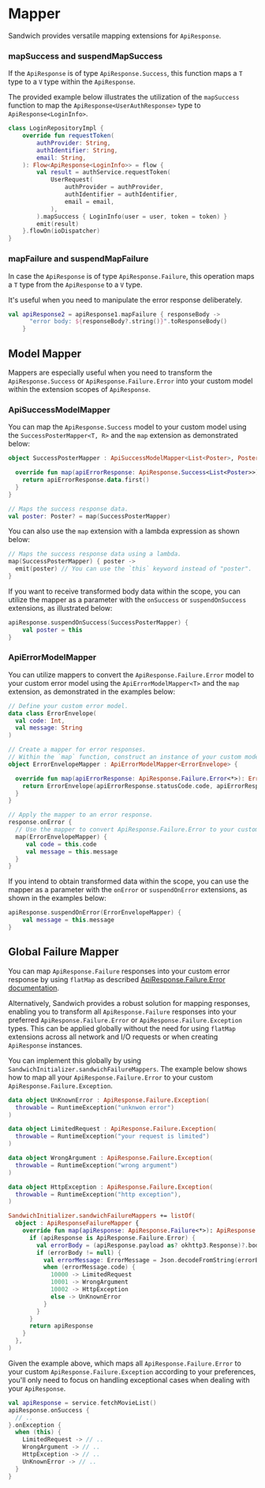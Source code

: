 # Mapper

Sandwich provides versatile mapping extensions for `ApiResponse`.

### mapSuccess and suspendMapSuccess

If the `ApiResponse` is of type `ApiResponse.Success`, this function maps a `T` type to a `V` type within the `ApiResponse`.

The provided example below illustrates the utilization of the `mapSuccess` function to map the `ApiResponse<UserAuthResponse>` type to `ApiResponse<LoginInfo>`.

```kotlin
class LoginRepositoryImpl {
    override fun requestToken(
        authProvider: String,
        authIdentifier: String,
        email: String,
    ): Flow<ApiResponse<LoginInfo>> = flow {
        val result = authService.requestToken(
            UserRequest(
                authProvider = authProvider,
                authIdentifier = authIdentifier,
                email = email,
            ),
        ).mapSuccess { LoginInfo(user = user, token = token) }
        emit(result)
    }.flowOn(ioDispatcher)
}
```

### mapFailure and suspendMapFailure

In case the `ApiResponse` is of type `ApiResponse.Failure`, this operation maps a `T` type from the `ApiResponse` to a `V` type.

It's useful when you need to manipulate the error response deliberately.

```kotlin
val apiResponse2 = apiResponse1.mapFailure { responseBody ->
      "error body: ${responseBody?.string()}".toResponseBody()
    }
```

## Model Mapper

Mappers are especially useful when you need to transform the `ApiResponse.Success` or `ApiResponse.Failure.Error` into your custom model within the extension scopes of `ApiResponse`.

### ApiSuccessModelMapper

You can map the `ApiResponse.Success` model to your custom model using the `SuccessPosterMapper<T, R>` and the `map` extension as demonstrated below:

```kotlin
object SuccessPosterMapper : ApiSuccessModelMapper<List<Poster>, Poster?> {

  override fun map(apiErrorResponse: ApiResponse.Success<List<Poster>>): Poster? {
    return apiErrorResponse.data.first()
  }
}

// Maps the success response data.
val poster: Poster? = map(SuccessPosterMapper)
```

You can also use the `map` extension with a lambda expression as shown below:

```kotlin
// Maps the success response data using a lambda.
map(SuccessPosterMapper) { poster ->
  emit(poster) // You can use the `this` keyword instead of "poster".
}
```

If you want to receive transformed body data within the scope, you can utilize the mapper as a parameter with the `onSuccess` or `suspendOnSuccess` extensions, as illustrated below:

```kotlin
apiResponse.suspendOnSuccess(SuccessPosterMapper) {
    val poster = this
}
```

### ApiErrorModelMapper

You can utilize mappers to convert the `ApiResponse.Failure.Error` model to your custom error model using the `ApiErrorModelMapper<T>` and the `map` extension, as demonstrated in the examples below:

```kotlin
// Define your custom error model.
data class ErrorEnvelope(
  val code: Int,
  val message: String
)

// Create a mapper for error responses.
// Within the `map` function, construct an instance of your custom model using the information from `ApiResponse.Failure.Error`.
object ErrorEnvelopeMapper : ApiErrorModelMapper<ErrorEnvelope> {

  override fun map(apiErrorResponse: ApiResponse.Failure.Error<*>): ErrorEnvelope {
    return ErrorEnvelope(apiErrorResponse.statusCode.code, apiErrorResponse.message())
  }
}

// Apply the mapper to an error response.
response.onError {
  // Use the mapper to convert ApiResponse.Failure.Error to your custom error model.
  map(ErrorEnvelopeMapper) {
     val code = this.code
     val message = this.message
  }
}
```

If you intend to obtain transformed data within the scope, you can use the mapper as a parameter with the `onError` or `suspendOnError` extensions, as shown in the examples below:

```kotlin
apiResponse.suspendOnError(ErrorEnvelopeMapper) {
    val message = this.message
}
```

## Global Failure Mapper

You can map `ApiResponse.Failure` responses into your custom error response by using `flatMap` as described [ApiResponse.Failure.Error documentation](https://skydoves.github.io/sandwich/apiresponse/#apiresponsefailureerror).

Alternatively, Sandwich provides a robust solution for mapping responses, enabling you to transform all `ApiResponse.Failure` responses into your preferred `ApiResponse.Failure.Error` or `ApiResponse.Failure.Exception` types. This can be applied globally without the need for using `flatMap` extensions across all network and I/O requests or when creating `ApiResponse` instances.

You can implement this globally by using `SandwichInitializer.sandwichFailureMappers`. The example below shows how to map all your `ApiResponse.Failure.Error` to your custom `ApiResponse.Failure.Exception`.

```kotlin
data object UnKnownError : ApiResponse.Failure.Exception(
  throwable = RuntimeException("unknwon error")
)

data object LimitedRequest : ApiResponse.Failure.Exception(
  throwable = RuntimeException("your request is limited")
)

data object WrongArgument : ApiResponse.Failure.Exception(
  throwable = RuntimeException("wrong argument")
)

data object HttpException : ApiResponse.Failure.Exception(
  throwable = RuntimeException("http exception"),
)

SandwichInitializer.sandwichFailureMappers += listOf(
  object : ApiResponseFailureMapper {
    override fun map(apiResponse: ApiResponse.Failure<*>): ApiResponse.Failure<*> {
      if (apiResponse is ApiResponse.Failure.Error) {
        val errorBody = (apiResponse.payload as? okhttp3.Response)?.body?.string()
        if (errorBody != null) {
          val errorMessage: ErrorMessage = Json.decodeFromString(errorBody)
          when (errorMessage.code) {
            10000 -> LimitedRequest
            10001 -> WrongArgument
            10002 -> HttpException
            else -> UnKnownError
          }
        }
      }
      return apiResponse
    }
  },
)
```

Given the example above, which maps all `ApiResponse.Failure.Error` to your custom `ApiResponse.Failure.Exception` according to your preferences, you'll only need to focus on handling exceptional cases when dealing with your `ApiResponse`. 

```kotlin
val apiResponse = service.fetchMovieList()
apiResponse.onSuccess {
  // ..
}.onException {
  when (this) {
    LimitedRequest -> // ..
    WrongArgument -> // ..
    HttpException -> // ..
    UnKnownError -> // ..
  }
}
```